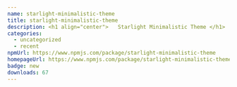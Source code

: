 ```yaml
---
name: starlight-minimalistic-theme
title: starlight-minimalistic-theme
description: <h1 align="center">   Starlight Minimalistic Theme </h1>
categories:
  - uncategorized
  - recent
npmUrl: https://www.npmjs.com/package/starlight-minimalistic-theme
homepageUrl: https://www.npmjs.com/package/starlight-minimalistic-theme
badge: new
downloads: 67
---
```

